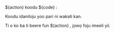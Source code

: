 ${action} koodu ${code} :

Koodu idaniloju yoo pari ni wakati kan.

Ti o ko ba ti beere fun ${action} , jọwọ foju imeeli yii.